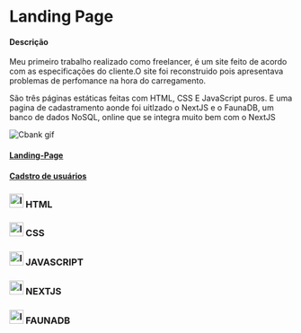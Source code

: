 <h1>Landing Page </h1>

<h4>Descrição</h4>
<p>Meu primeiro trabalho realizado como freelancer, é um site feito de acordo com as especificações do cliente.O site foi reconstruido pois apresentava problemas de perfomance na hora do carregamento.</p>

<p>São três páginas estáticas feitas com HTML, CSS E JavaScript puros. E uma pagina de cadastramento aonde foi uitlzado o NextJS e o FaunaDB, um banco de dados NoSQL, online que se integra muito bem com o NextJS </p>

![Cbank gif](https://user-images.githubusercontent.com/82523921/166157471-4d0557b2-1af5-45c1-9a20-a9a6f70d6656.gif)

<h4><a href="https://thaynaniely.netlify.app/" target="_blank">Landing-Page</a></h4>

<h4><a href="https://imersaoimperatrizempreendedora.vercel.app/" target="_blank">Cadstro de usuários</a></h4>

<h3>
<img alt="Icone de verficação" width="25px" src="https://w7.pngwing.com/pngs/628/269/png-transparent-check-mark-computer-icons-checkbox-others-angle-rectangle-logo.png"/>
  HTML
</h3>

<h3>
<img alt="Icone de verficação" width="25px" src="https://w7.pngwing.com/pngs/628/269/png-transparent-check-mark-computer-icons-checkbox-others-angle-rectangle-logo.png"/>
  CSS
</h3>

<h3>
<img alt="Icone de verficação" width="25px" src="https://w7.pngwing.com/pngs/628/269/png-transparent-check-mark-computer-icons-checkbox-others-angle-rectangle-logo.png"/>
  JAVASCRIPT
</h3>

<h3>
<img alt="Icone de verficação" width="25px" src="https://w7.pngwing.com/pngs/628/269/png-transparent-check-mark-computer-icons-checkbox-others-angle-rectangle-logo.png"/>
  NEXTJS
</h3>

<h3>
<img alt="Icone de verficação" width="25px" src="https://w7.pngwing.com/pngs/628/269/png-transparent-check-mark-computer-icons-checkbox-others-angle-rectangle-logo.png"/>
  FAUNADB
</h3>

